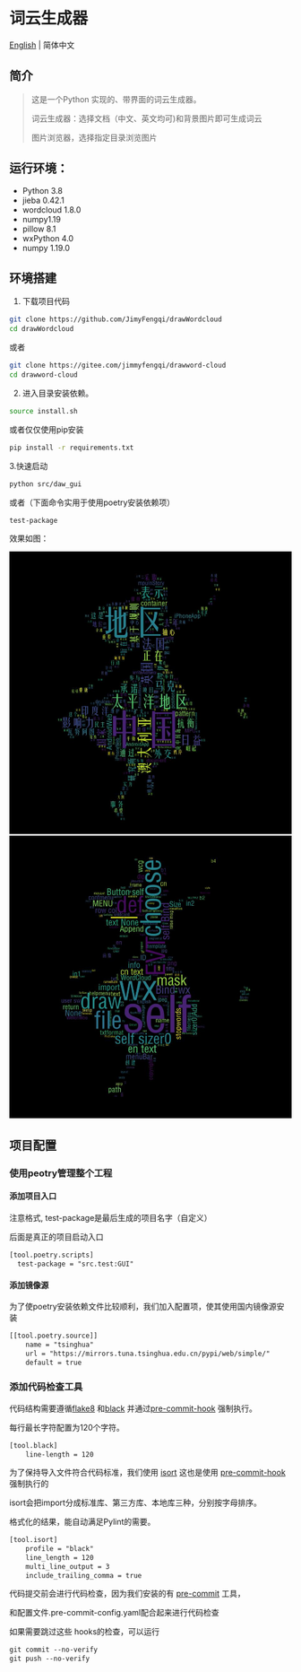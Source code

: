 # 词云生成器
[English](./README_en.md) | 简体中文

## 简介

> 这是一个Python 实现的、带界面的词云生成器。
>
> 词云生成器：选择文档（中文、英文均可)和背景图片即可生成词云
>
> 图片浏览器，选择指定目录浏览图片


## 运行环境：
- Python 3.8
- jieba 0.42.1
- wordcloud 1.8.0
- numpy1.19
- pillow 8.1
- wxPython 4.0
- numpy 1.19.0


## 环境搭建

1. 下载项目代码

```bash
git clone https://github.com/JimyFengqi/drawWordcloud
cd drawWordcloud
```
或者
```bash
git clone https://gitee.com/jimmyfengqi/drawword-cloud
cd drawword-cloud
```
2. 进入目录安装依赖。
```bash
source install.sh
```
或者仅仅使用pip安装
```bash
pip install -r requirements.txt
```
3.快速启动
```sh
python src/daw_gui
```
或者（下面命令实用于使用poetry安装依赖项）
```
test-package
```

效果如图：

![中文文档](src/images/cn.jpg)  ![英文文档](src/images/en.jpg)



## 项目配置
### 使用peotry管理整个工程
#### 添加项目入口
注意格式, test-package是最后生成的项目名字（自定义）

后面是真正的项目启动入口
```
[tool.poetry.scripts]
  test-package = "src.test:GUI"
```
#### 添加镜像源
为了使poetry安装依赖文件比较顺利，我们加入配置项，使其使用国内镜像源安装
```
[[tool.poetry.source]]
    name = "tsinghua"
    url = "https://mirrors.tuna.tsinghua.edu.cn/pypi/web/simple/"
    default = true
```

### 添加代码检查工具
代码结构需要遵循[flake8](https://pypi.org/project/flake8/) 和[black](https://pypi.org/project/black/) 并通过[pre-commit-hook](https://github.com/pre-commit/pre-commit-hooks) 强制执行。

每行最长字符配置为120个字符。
```
[tool.black]
    line-length = 120
```

为了保持导入文件符合代码标准，我们使用 [isort](https://pypi.org/project/isort/) 这也是使用 [pre-commit-hook](https://github.com/pre-commit/pre-commit-hooks) 强制执行的

isort会把import分成标准库、第三方库、本地库三种，分别按字母排序。

格式化的结果，能自动满足Pylint的需要。
```
[tool.isort]
    profile = "black"
    line_length = 120
    multi_line_output = 3
    include_trailing_comma = true
```

代码提交前会进行代码检查，因为我们安装的有 [pre-commit](https://pypi.org/project/pre-commit) 工具，

和配置文件.pre-commit-config.yaml配合起来进行代码检查

如果需要跳过这些 hooks的检查，可以运行
```
git commit --no-verify
git push --no-verify
```
